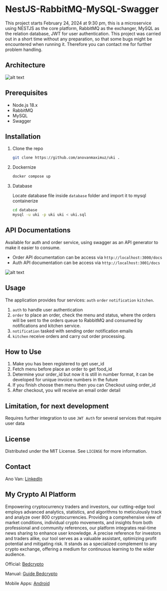 # NestJS-RabbitMQ-MySQL-Swagger

This project starts February 24, 2024 at 9:30 pm, this is a microservice using NESTJS as the core platform, RabbitMQ as the exchanger, MySQL as the relation database, JWT for user authentication. This project was carried out in a short time without any preparation, so that some bugs might be encountered when running it. Therefore you can contact me for further problem handling.


## Architecture

![alt text](https://github.com/anovanmaximuz/uki/blob/master/img/skema.png?raw=true)

## Prerequisites

- Node.js 18.x
- RabbitMQ
- MySQL
- Swagger

## Installation

1. Clone the repo

   ```sh
   git clone https://github.com/anovanmaximuz/uki .
   ```

2. Dockernize
   ```sh
   docker compose up
   ```

3. Database

   Locate database file inside `database` folder and import it to mysql containerize
   ``` sh
   cd database
   mysql -u uki -p uki uki < uki.sql
   ```

## API Documentations
Available for auth and order service, using swagger as an API generator to make it easier to consume.
- Order API documentation can be access via `http://localhost:3000/docs`
- Auth API documentation can be access via `http://localhost:3001/docs`

![alt text](https://github.com/anovanmaximuz/uki/blob/master/img/swagger.png?raw=true)
 

## Usage

The application provides four services: `auth` `order` `notification` `kitchen`.
1. `auth` to handle user authentication
2. `order` to place an order, check the menu and status, where the orders will be sent to the orders queue to RabbitMQ and consumed by notifications and kitchen service.
3. `notification` tasked with sending order notification emails
4. `kitchen` receive orders and carry out order processing. 

## How to Use
1. Make you has been registered to get user_id
2. Fetch menu before place an order to get food_id
3. Determine your order_id but now it is still in number format, it can be developed for unique invoice numbers in the future
4. If you finish choose then menu then you can Checkout using order_id
5. After checkout, you will receive an email order detail

## Limitation,  for next development

Requires further integration to use `JWT Auth` for several services that require user data

## License

Distributed under the MIT License. See `LICENSE` for more information.

<!-- CONTACT -->

## Contact

Ano Van: [LinkedIn](https://www.linkedin.com/in/anovan/)

## My Crypto AI Platform
Empowering cryptocurrency traders and investors, our cutting-edge tool employs advanced analytics, statistics, and algorithms to meticulously track and analyze over 800 cryptocurrencies. Providing a comprehensive view of market conditions, individual crypto movements, and insights from both professional and community references, our platform integrates real-time news sharing to enhance user knowledge. A precise reference for investors and traders alike, our tool serves as a valuable assistant, optimizing profit potential and mitigating risk. It stands as a specialized complement to any crypto exchange, offering a medium for continuous learning to the wider audience.

Official: [Bedcrypto](https://bedcrypto.com/)

Manual: [Guide Bedcrypto](https://guide.bedcrypto.com/)

Mobile Apps: [Android](https://play.google.com/store/apps/details?id=com.planet.signal)

